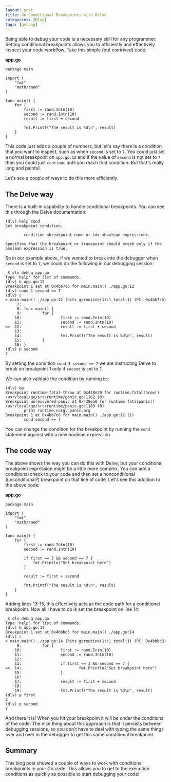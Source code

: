 ```yaml
---
layout: post
title: Go Conditional Breakpoints with Delve
categories: [Blog]
tags: [golang]
---
```


Being able to debug your code is a necessary skill for any programmer. Setting conditional breakpoints allows you to efficiently and effectively inspect your code workflow. Take this simple (but contrived) code:

**app.go**

```golang
package main

import (
    "fmt"
    "math/rand"
)

func main() {
    for {
        first := rand.Intn(10)
        second := rand.Intn(10)
        result := first + second

        fmt.Printf("The result is %d\n", result)
    }
}
```

This code just adds a couple of numbers, but let's say there is a condition that you want to inspect, such as when `second` is set to `7`. You could just set a normal breakpoint on `app.go:12` and if the value of `second` is not set to `7` then you could just `continue` until you reach that condition. But that's really long and painful.

Let's see a couple of ways to do this more efficiently.

## The Delve way

There is a built-in capability to handle conditional breakpoints. You can see this through the Delve documentation:

```text
(dlv) help cond
Set breakpoint condition.

        condition <breakpoint name or id> <boolean expression>.

Specifies that the breakpoint or tracepoint should break only if the boolean expression is true.
```

So in our example above, if we wanted to break into the debugger when `second` is set to `7`, we could do the following in our debugging session:

```text
 $ dlv debug app.go
Type 'help' for list of commands.
(dlv) b app.go:12
Breakpoint 1 set at 0x4bb7c6 for main.main() ./app.go:12
(dlv) cond 1 second == 7
(dlv) c
> main.main() ./app.go:12 (hits goroutine(1):1 total:1) (PC: 0x4bb7c6)
     7:
     8: func main() {
     9:         for {
    10:                 first := rand.Intn(10)
    11:                 second := rand.Intn(10)
=>  12:                 result := first + second
    13:
    14:                 fmt.Printf("The result is %d\n", result)
    15:         }
    16: }
(dlv) p second
7
```

By setting the condition `cond 1 second == 7` we are instructing Delve to break on breakpoint 1 *only* if `second` is set to `7`.

We can also validate the condition by running `bp`:

```text
(dlv) bp
Breakpoint runtime-fatal-throw at 0x438e20 for runtime.fatalthrow() /usr/local/go/src/runtime/panic.go:1162 (0)
Breakpoint unrecovered-panic at 0x438ea0 for runtime.fatalpanic() /usr/local/go/src/runtime/panic.go:1189 (0)
        print runtime.curg._panic.arg
Breakpoint 1 at 0x4bb7c6 for main.main() ./app.go:12 (1)
        cond second == 7
```

You can change the condition for the breakpoint by running the `cond` statement against with a new boolean expression.

## The code way

The above shows the way you can do this with Delve, but your conditional breakpoint expression might be a little more complex. You can add a conditional check to your code and then set a nonconditional (unconditional?) breakpoint on that line of code. Let's see this addition to the above code:

**app.go**

```golang
package main

import (
    "fmt"
    "math/rand"
)

func main() {
    for {
        first := rand.Intn(10)
        second := rand.Intn(10)

        if first == 3 && second == 7 {
            fmt.Println("Set breakpoint here")
        }

        result := first + second

        fmt.Printf("The result is %d\n", result)
    }
}
```

Adding lines 13-15, this effectively acts as the code path for a conditional breakpoint. Now all I have to do is set the breakpoint on line 14:

```text
 $ dlv debug app.go
Type 'help' for list of commands.
(dlv) b app.go:14
Breakpoint 1 set at 0x4bbbd3 for main.main() ./app.go:14
(dlv) c
> main.main() ./app.go:14 (hits goroutine(1):1 total:1) (PC: 0x4bbbd3)
     9:         for {
    10:                 first := rand.Intn(10)
    11:                 second := rand.Intn(10)
    12:
    13:                 if first == 3 && second == 7 {
=>  14:                         fmt.Println("Set breakpoint here")
    15:                 }
    16:
    17:                 result := first + second
    18:
    19:                 fmt.Printf("The result is %d\n", result)
(dlv) p first
3
(dlv) p second
7
```

And there it is! When you hit your breakpoint it will be under the conditions of the code. The nice thing about this approach is that it persists between debugging sessions, so you don't have to deal with typing the same things over and over in the debugger to get this same conditional breakpoint.

## Summary

This blog post showed a couple of ways to work with conditional breakpoints in your Go code. This allows you to get to the execution conditions as quickly as possible to start debugging your code!
